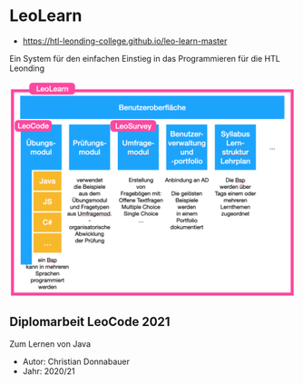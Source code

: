 # LeoLearn

* https://htl-leonding-college.github.io/leo-learn-master

Ein System für den einfachen Einstieg in das Programmieren für die HTL Leonding 

![Systemarchitektur](./asciidocs/images/Systemarchitektur-grob.png)


## Diplomarbeit LeoCode 2021

Zum Lernen von Java

* Autor: Christian Donnabauer
* Jahr: 2020/21

